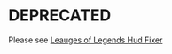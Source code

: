 DEPRECATED
==========

Please see [Leauges of Legends Hud Fixer](https://github.com/tnajdek/lol-eyefinity-surround-fixhud)
